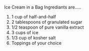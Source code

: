 Ice Cream in a Bag Ingrediants are.....


1. 1 cup of half-and-half
2. 2 tablespoons of granulated sugar
3. 1/2 teaspoon of pure vanilla extract
4. 3 cups of ice
5. 1/3 cup of kosher salt
6. Toppings of your choice